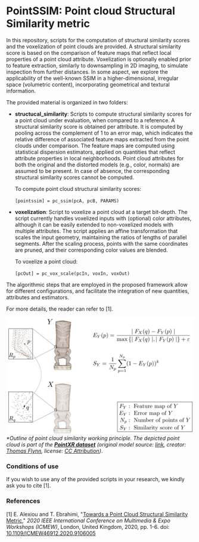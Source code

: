 
# PointSSIM: Point cloud Structural Similarity metric


In this repository, scripts for the computation of structural similarity scores and the voxelization of point clouds are provided. A structural similarity score is based on the comparison of feature maps that reflect local properties of a point cloud attribute. Voxelization is optionally enabled prior to feature extraction, similarly to downsampling in 2D imaging, to simulate inspection from further distances. In some aspect, we explore the applicability of the well-known SSIM in a higher-dimensional, irregular space (volumetric content), incorporating geometrical and textural information.

The provided material is organized in two folders:

- **structucal_similarity**: Scripts to compute structural similarity scores for a point cloud under evaluation, when compared to a reference. A structural similarity score is obtained per attribute. It is computed by pooling across the complement of 1 to an error map, which indicates the relative difference of associated feature maps extracted from the point clouds under comparison. The feature maps are computed using statistical dispersion estimators, applied on quantities that reflect attribute properties in local neighborhoods. Point cloud attributes for both the original and the distorted models (e.g., color, normals) are assumed to be present. In case of absence, the corresponding structural similarity scores cannot be computed.

  To compute point cloud structural similarity scores:

  `[pointssim] = pc_ssim(pcA, pcB, PARAMS)`

- **voxelization**: Script to voxelize a point cloud at a target bit-depth. The script currently handles voxelized inputs with (optional) color attributes, although it can be easily extended to non-voxelized models with multiple attributes. The script applies an affine transformation that scales the input geometry, maintaining the ratios of lengths of parallel segments. After the scaling process, points with the same coordinates are pruned, and their corresponding color values are blended.

  To voxelize a point cloud:

  `[pcOut] = pc_vox_scale(pcIn, voxIn, voxOut)`

The algorithmic steps that are employed in the proposed framework allow for different configurations, and facilitate the integration of new quantities, attributes and estimators.

For more details, the reader can refer to [1].

![alt text](/docs/similarity_score.png)
*\*Outline of point cloud similarity working principle. The depicted point cloud is part of the [**PointXR dataset**](https://www.epfl.ch/labs/mmspg/downloads/pointxr/) (original model source: [link](https://sketchfab.com/3d-models/hawaiian-tiki-3dscan-022f006c8ef647818d754195f02cb61f), creator: [Thomas Flynn](https://sketchfab.com/nebulousflynn), license: [CC Attribution](https://creativecommons.org/licenses/by/4.0/))*.


### Conditions of use

If you wish to use any of the provided scripts in your research, we kindly ask you to cite [1].


### References

[1] E. Alexiou and T. Ebrahimi, "[Towards a Point Cloud Structural Similarity Metric](https://infoscience.epfl.ch/record/277379?ln=en)," *2020 IEEE International Conference on Multimedia & Expo Workshops (ICMEW)*, London, United Kingdom, 2020, pp. 1-6. doi: [10.1109/ICMEW46912.2020.9106005](https://doi.org/10.1109/ICMEW46912.2020.9106005)
